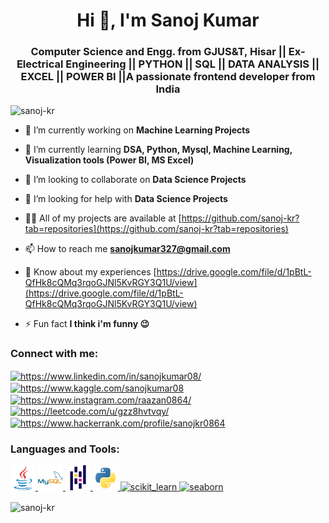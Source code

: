 <h1 align="center">Hi 👋, I'm Sanoj Kumar</h1>
<h3 align="center">Computer Science and Engg. from GJUS&T, Hisar || Ex- Electrical Engineering || PYTHON || SQL || DATA ANALYSIS || EXCEL || POWER BI ||A passionate frontend developer from India</h3>

<p align="left"> <img src="https://komarev.com/ghpvc/?username=sanoj-kr&label=Profile%20views&color=0e75b6&style=flat" alt="sanoj-kr" /> </p>

- 🔭 I’m currently working on **Machine Learning Projects**

- 🌱 I’m currently learning **DSA, Python, Mysql, Machine Learning, Visualization tools (Power BI, MS Excel)**

- 👯 I’m looking to collaborate on **Data Science Projects**

- 🤝 I’m looking for help with **Data Science Projects**

- 👨‍💻 All of my projects are available at [https://github.com/sanoj-kr?tab=repositories](https://github.com/sanoj-kr?tab=repositories)

- 📫 How to reach me **sanojkumar327@gmail.com**

- 📄 Know about my experiences [https://drive.google.com/file/d/1pBtL-QfHk8cQMq3rqoGJNl5KvRGY3Q1U/view](https://drive.google.com/file/d/1pBtL-QfHk8cQMq3rqoGJNl5KvRGY3Q1U/view)

- ⚡ Fun fact **I think i'm funny 😉**

<h3 align="left">Connect with me:</h3>
<p align="left">
<a href="https://linkedin.com/in/https://www.linkedin.com/in/sanojkumar08/" target="blank"><img align="center" src="https://raw.githubusercontent.com/rahuldkjain/github-profile-readme-generator/master/src/images/icons/Social/linked-in-alt.svg" alt="https://www.linkedin.com/in/sanojkumar08/" height="30" width="40" /></a>
<a href="https://kaggle.com/https://www.kaggle.com/sanojkumar08" target="blank"><img align="center" src="https://raw.githubusercontent.com/rahuldkjain/github-profile-readme-generator/master/src/images/icons/Social/kaggle.svg" alt="https://www.kaggle.com/sanojkumar08" height="30" width="40" /></a>
<a href="https://instagram.com/https://www.instagram.com/raazan0864/" target="blank"><img align="center" src="https://raw.githubusercontent.com/rahuldkjain/github-profile-readme-generator/master/src/images/icons/Social/instagram.svg" alt="https://www.instagram.com/raazan0864/" height="30" width="40" /></a>
<a href="https://www.leetcode.com/https://leetcode.com/u/gzz8hvtvqy/" target="blank"><img align="center" src="https://raw.githubusercontent.com/rahuldkjain/github-profile-readme-generator/master/src/images/icons/Social/leet-code.svg" alt="https://leetcode.com/u/gzz8hvtvqy/" height="30" width="40" /></a>
<a href="https://www.hackerearth.com/https://www.hackerrank.com/profile/sanojkr0864" target="blank"><img align="center" src="https://raw.githubusercontent.com/rahuldkjain/github-profile-readme-generator/master/src/images/icons/Social/hackerearth.svg" alt="https://www.hackerrank.com/profile/sanojkr0864" height="30" width="40" /></a>
</p>

<h3 align="left">Languages and Tools:</h3>
<p align="left"> <a href="https://www.java.com" target="_blank" rel="noreferrer"> <img src="https://raw.githubusercontent.com/devicons/devicon/master/icons/java/java-original.svg" alt="java" width="40" height="40"/> </a> <a href="https://www.mysql.com/" target="_blank" rel="noreferrer"> <img src="https://raw.githubusercontent.com/devicons/devicon/master/icons/mysql/mysql-original-wordmark.svg" alt="mysql" width="40" height="40"/> </a> <a href="https://pandas.pydata.org/" target="_blank" rel="noreferrer"> <img src="https://raw.githubusercontent.com/devicons/devicon/2ae2a900d2f041da66e950e4d48052658d850630/icons/pandas/pandas-original.svg" alt="pandas" width="40" height="40"/> </a> <a href="https://www.python.org" target="_blank" rel="noreferrer"> <img src="https://raw.githubusercontent.com/devicons/devicon/master/icons/python/python-original.svg" alt="python" width="40" height="40"/> </a> <a href="https://scikit-learn.org/" target="_blank" rel="noreferrer"> <img src="https://upload.wikimedia.org/wikipedia/commons/0/05/Scikit_learn_logo_small.svg" alt="scikit_learn" width="40" height="40"/> </a> <a href="https://seaborn.pydata.org/" target="_blank" rel="noreferrer"> <img src="https://seaborn.pydata.org/_images/logo-mark-lightbg.svg" alt="seaborn" width="40" height="40"/> </a> </p>

<p><img align="center" src="https://github-readme-stats.vercel.app/api/top-langs?username=sanoj-kr&show_icons=true&locale=en&layout=compact" alt="sanoj-kr" /></p>
